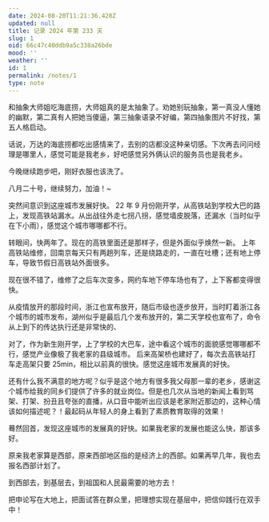 ```yaml
---
date: 2024-08-20T11:21:36.428Z
updated: null
title: 记录 2024 年第 233 天
slug: 1
oid: 66c47c40ddb9a5c338a26bde
mood: ''
weather: ''
id: 1
permalink: /notes/1
type: note
---
```



和抽象大师姐吃海底捞，大师姐真的是太抽象了。劝她别玩抽象，第一真没人懂她的幽默，第二真有人把她当傻逼，第三抽象语录不好编，第四抽象图片不好找，第五人格启动。

话说，万达的海底捞都吃出感情来了，去别的店都没这种亲切感。下次再去问问经理是哪里人，感觉可能是我老乡，好吧感觉另外俩认识的服务员也是我老乡。

今晚继续跑步吧，刚好衣服也该洗了。

八月二十号，继续努力，加油！~


突然间意识到这座城市发展好快。
22 年 9 月份刚开学，从高铁站到学校大巴的路上，发现高铁站漏水。从出战往外走七拐八拐，感觉墙皮脱落，还漏水（当时似乎在下小雨），感觉这个城市哪哪都不行。

转眼间，快两年了。现在的高铁里面还是那样子，但是外面似乎焕然一新。
上年高铁站维修，回南京每天只有两趟列车，还是绕路走的，一直在吐槽；还有地上停车，导致节假日高铁站外面很多。

现在很不错了，维修了之后车次变多，网约车地下停车场也有了，上下客都变得很快。

从疫情放开的那段时间，浙江也宣布放开，随后市级也逐步放开，当时盯着浙江各个城市的城市发布，湖州似乎是最后几个发布放开的，第二天学校也宣布了，命令从上到下的传达执行还是非常快的、

对了，作为新生刚开学，上了学校的大巴车，途中看这个城市的面貌感觉哪哪都不行，感觉产业像极了我老家的县级城市。
后来高架桥也建好了，每次去高铁站打车走高架只要 25min，相比以前真的很快。感觉这座城市发展真的好快。

还有什么我不满意的地方呢？似乎是这个地方有很多我父母那一辈的老乡，感谢这个城市给我的同乡们提供了许多的就业岗位。但是也几次从当地的新闻上看到骂架、打架、扮丑且夸张的直播，从口音中能听出应该是老家附近那边的，这种心情该如何描述呢？！最起码从年轻人的身上看到了素质教育取得的效果！

蓦然回首，发现这座城市的发展真的好快。如果我老家的发展也能这么快，那该多好。

原来我老家算是西部，原来西部地区指的是经济上的西部。如果再早几年，我也去报名西部计划了。

到西部去，到基层去，到祖国和人民最需要的地方去！

把申论写在大地上，把面试答在群众里，把理想实现在基层中，把信仰践行在双手中！